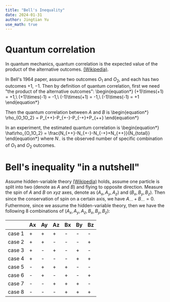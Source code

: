 ```yaml
---
title: "Bell's Inequality"
date: 2024-01-31
author: Jingtian Yu
use_math: true
---
```


# Quantum correlation

In quantum mechanics, quantum correlation is the expected value of the product of the alternative outcomes. [(Wikipedia)](https://en.wikipedia.org/wiki/Quantum_correlation).

In Bell's 1964 paper, assume two outcomes $O_1$ and $O_2$, and each has two outcomes $+1$, $-1$. Then by definition of quantum correlation, first we need "the product of the alternative outcomes": 
\begin{equation\*}
   (+1)\times(+1) = +1,\ (+1)\times(-1) = -1,\ (-1)\times(+1) = -1,\ (-1)\times(-1) = +1
\end{equation\*}

Then the quantum correlation between $A$ and $B$ is
\begin{equation\*}
   \rho_{O_1O_2} = P_{++}-P_{+-}-P_{-+}+P_{++}
\end{equation\*}

In an experiment, the estimated quantum correlation is
\begin{equation\*}
   \hat\rho_{O_1O_2} = \frac{N_{++}-N_{+-}-N_{-+}+N_{++}}{N_{total}}
\end{equation\*}
where $N_{\cdot\cdot}$ is the observed number of specific combination of $O_1$ and $O_2$ outcomes.


# Bell's inequality "in a nutshell"

Assume hidden-variable theory [(Wikipedia)](https://en.wikipedia.org/wiki/Hidden-variable_theory) holds, assume one particle is split into two (denote as $A$ and $B$) and flying to opposite direction. Measure the spin of $A$ and $B$ on $xyz$ axes, denote as $(A_x, A_y, A_z)$ and $(B_x, B_y, B_z)$. Then since the conservation of spin on a certain axis, we have $A_\cdots+B_\cdots=0$. Futhermore, since we assume the hidden-variable theory, then we have the following 8 combinations of $(A_x, A_y, A_z, B_x, B_y, B_z)$:

|        | Ax | Ay | Az | Bx | By | Bz |
|--------|----|----|----|----|----|----|
| case 1 | +  | +  | +  | -  | -  | -  |
| case 2 | +  | +  | -  | -  | -  | +  |
| case 3 | +  | -  | +  | -  | +  | -  |
| case 4 | +  | -  | -  | -  | +  | +  |
| case 5 | -  | +  | +  | +  | -  | -  |
| case 6 | -  | +  | -  | +  | -  | +  |
| case 7 | -  | -  | +  | +  | +  | -  |
| case 8 | -  | -  | -  | +  | +  | +  |
